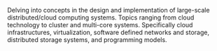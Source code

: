 Delving into concepts in the design and implementation of large-scale distributed/cloud computing systems. Topics ranging from cloud technology to cluster and multi-core systems. 
Specifically cloud infrastructures, virtualization, software defined networks and storage, distributed storage systems, and programming models.
